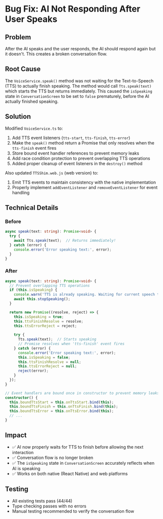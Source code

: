 # Bug Fix: AI Not Responding After User Speaks

## Problem
After the AI speaks and the user responds, the AI should respond again but it doesn't. This creates a broken conversation flow.

## Root Cause
The `VoiceService.speak()` method was not waiting for the Text-to-Speech (TTS) to actually finish speaking. The method would call `Tts.speak(text)` which starts the TTS but returns immediately. This caused the `isSpeaking` state in `ConversationScreen` to be set to `false` prematurely, before the AI actually finished speaking.

## Solution
Modified `VoiceService.ts` to:
1. Add TTS event listeners (`tts-start`, `tts-finish`, `tts-error`)
2. Make the `speak()` method return a Promise that only resolves when the `tts-finish` event fires
3. Store bound event handler references to prevent memory leaks
4. Add race condition protection to prevent overlapping TTS operations
5. Added proper cleanup of event listeners in the `destroy()` method

Also updated `TTSShim.web.js` (web version) to:
1. Emit TTS events to maintain consistency with the native implementation
2. Properly implement `addEventListener` and `removeEventListener` for event handling

## Technical Details

### Before
```typescript
async speak(text: string): Promise<void> {
  try {
    await Tts.speak(text);  // Returns immediately!
  } catch (error) {
    console.error('Error speaking text:', error);
  }
}
```

### After
```typescript
async speak(text: string): Promise<void> {
  // Prevent overlapping TTS operations
  if (this.isSpeaking) {
    console.warn('TTS is already speaking. Waiting for current speech to finish.');
    await this.stopSpeaking();
  }

  return new Promise((resolve, reject) => {
    this.isSpeaking = true;
    this.ttsFinishResolve = resolve;
    this.ttsErrorReject = reject;
    
    try {
      Tts.speak(text);  // Starts speaking
      // Promise resolves when 'tts-finish' event fires
    } catch (error) {
      console.error('Error speaking text:', error);
      this.isSpeaking = false;
      this.ttsFinishResolve = null;
      this.ttsErrorReject = null;
      reject(error);
    }
  });
}

// Event handlers are bound once in constructor to prevent memory leaks
constructor() {
  this.boundTtsStart = this.onTtsStart.bind(this);
  this.boundTtsFinish = this.onTtsFinish.bind(this);
  this.boundTtsError = this.onTtsError.bind(this);
  // ...
}
```

## Impact
- ✅ AI now properly waits for TTS to finish before allowing the next interaction
- ✅ Conversation flow is no longer broken
- ✅ The `isSpeaking` state in `ConversationScreen` accurately reflects when AI is speaking
- ✅ Works on both native (React Native) and web platforms

## Testing
- All existing tests pass (44/44)
- Type checking passes with no errors
- Manual testing recommended to verify the conversation flow
